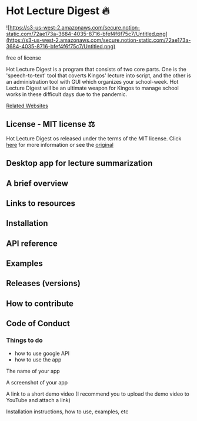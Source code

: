 # Hot Lecture Digest 🔥

![https://s3-us-west-2.amazonaws.com/secure.notion-static.com/72ae173a-3684-4035-8716-bfef4f6f75c7/Untitled.png](https://s3-us-west-2.amazonaws.com/secure.notion-static.com/72ae173a-3684-4035-8716-bfef4f6f75c7/Untitled.png)

free of license

Hot Lecture Digest is a program that consists of two core parts. One is the 'speech-to-text' tool that coverts Kingos' lecture into script, and the other is an administration tool with GUI which organizes your school-week. Hot Lecture Digest will be an ultimate weapon for Kingos to manage school works in these difficult days due to the pandemic.

[Related Websites](https://www.notion.so/6717f4e4f9d74285aa68464d955576cd)

## **License - MIT license** ⚖️

Hot Lecture Digest os released under the terms of the MIT license. Click [here](https://github.com/OSSP-group-5/hot-lecture-digest/blob/main/LICENSE) for more information or see the [original](https://opensource.org/licenses/MIT)

## **Desktop app for lecture summarization**

## **A brief overview**

## **Links to resources**

## **Installation**

## **API reference**

## **Examples**

## **Releases (versions)**

## **How to contribute**

## **Code of Conduct**

### **Things to do**

- how to use google API
- how to use the app

The name of your app

A screenshot of your app

A link to a short demo video (I recommend you to upload the demo video to YouTube and attach a link)

Installation instructions, how to use, examples, etc

